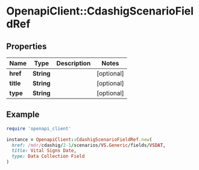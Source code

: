 # OpenapiClient::CdashigScenarioFieldRef

## Properties

| Name | Type | Description | Notes |
| ---- | ---- | ----------- | ----- |
| **href** | **String** |  | [optional] |
| **title** | **String** |  | [optional] |
| **type** | **String** |  | [optional] |

## Example

```ruby
require 'openapi_client'

instance = OpenapiClient::CdashigScenarioFieldRef.new(
  href: /mdr/cdashig/2-1/scenarios/VS.Generic/fields/VSDAT,
  title: Vital Signs Date,
  type: Data Collection Field
)
```

